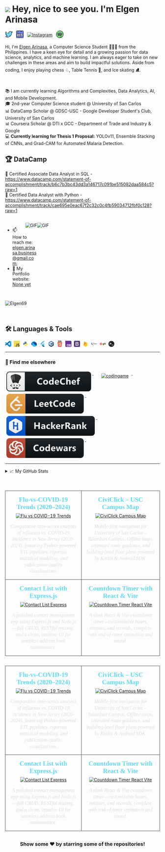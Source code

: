 <h1><img src="https://emojis.slackmojis.com/emojis/images/1531849430/4246/blob-sunglasses.gif?1531849430" width="30"/> Hey, nice to see you. I'm Elgen Arinasa</h1>

<!-- Social links, left-aligned with uniform 24×24px icons -->
<div align="left" style="display: flex; align-items: center; gap: 12px; margin-top: 1rem;">
  <a href="https://twitter.com/" target="_blank">
    <img src="https://raw.githubusercontent.com/AbhishekMaira10/AbhishekMaira10/master/Resources/png/twitter.png"
         alt="Twitter" width="24" height="24">
  </a>
  <a href="https://www.facebook.com/retardenism" target="_blank">
    <img src="https://raw.githubusercontent.com/AbhishekMaira10/AbhishekMaira10/master/linkedin.png"
         alt="Facebook" width="24" height="24">
  </a>
  <a href="https://www.instagram.com/elgenmar/" target="_blank">
    <img src="https://upload.wikimedia.org/wikipedia/commons/thumb/9/95/Instagram_logo_2022.svg/1200px-Instagram_logo_2022.svg.png"
         alt="Instagram" width="24" height="24">
  </a>
  <a href="https://open.spotify.com/user/31gmzydmc7kczadnpzxijeooj6va" target="_blank">
    <img src="https://raw.githubusercontent.com/AbhishekMaira10/AbhishekMaira10/master/Resources/png/spotify.png"
         alt="Spotify" width="24" height="24">
  </a>
</div>


<br>
Hi, I'm <a href="https://www.facebook.com/retardenism">Elgen Arinasa</a>, a Computer Science Student 👨🏻‍💻 from the Philippines. I have a keen eye for detail and a growing passion for data science, analytics, and machine learning. I am always eager to take on new challenges in these areas and aim to build impactful solutions. Aside from coding, I enjoy playing chess ♘, Table Tennis 🏓, and Ice skating ⛸️.<br>

<p>&nbsp;</p>

  📚 I am currently learning Algorithms and Complexities, Data Analytics, AI, and Mobile Development.<br>
  🎓 2nd-year Computer Science student @ University of San Carlos<br>
  📊 DataCamp Scholar @ GDSC-USC - Google Developer Student's Club, University of San Carlos<br>
  📊 Coursera Scholar @ DTI x GCC - Department of Trade and Industry & Google<br>
  💻 <strong>Currently learning for Thesis 1 Proposal:</strong> YOLOv11, Ensemble Stacking of CNNs, and Grad-CAM for Automated Malaria Detection.<br>
</p>

<h2>🏆 DataCamp </h2>

🥇 Certified Associate Data Analyst in SQL - https://www.datacamp.com/statement-of-accomplishment/track/b6c7b3bc43dd3a146717c091be515082daa584c5?raw=1 <br>
🥇 Certified Data Analyst with Python - https://www.datacamp.com/statement-of-accomplishment/track/cae695e0eac67f2c32c0c4fb59034712fbf0c128?raw=1

<br>

<!-- https://media.giphy.com/media/SWoSkN6DxTszqIKEqv/giphy.gif -->
<img align="right" height="250" width="400" alt="GIF" src="https://miro.medium.com/max/1360/1*IRGHmiGsa16stedQvIaZfw.gif" />

<img align="right" alt="GIF" src="https://media.giphy.com/media/3ohzdKvLT1DxFxhZAI/giphy.gif" />

 - 📫 How to reach me: [elgen.arinasa.business@gmail.com](mailto:elgen.arinasa.business@gmail.com);
 - 🔗 My Portfolio website: [None yet](https:)
 
 <br>

 <p align="left"> <img src="https://komarev.com/ghpvc/?username=Elgen69" alt="Elgen69" /> </p>
 
 </br>

## 🛠 Languages & Tools

<div align="left" style="display: flex; flex-wrap: wrap; gap: 8px; margin: 1rem 0;">
  <img src="https://raw.githubusercontent.com/github/explore/80688e429a7d4ef2fca1e82350fe8e3517d3494d/topics/visual-studio-code/visual-studio-code.png"
       alt="VS Code" width="20" height="20">
  <img src="https://raw.githubusercontent.com/github/explore/80688e429a7d4ef2fca1e82350fe8e3517d3494d/topics/javascript/javascript.png"
       alt="JavaScript" width="20" height="20">
  <img src="https://raw.githubusercontent.com/github/explore/80688e429a7d4ef2fca1e82350fe8e3517d3494d/topics/python/python.png"
       alt="Python" width="20" height="20">
  <img src="https://raw.githubusercontent.com/github/explore/80688e429a7d4ef2fca1e82350fe8e3517d3494d/topics/dart/dart.png"
       alt="Dart" width="20" height="20">
  <img src="https://raw.githubusercontent.com/github/explore/80688e429a7d4ef2fca1e82350fe8e3517d3494d/topics/flutter/flutter.png"
       alt="Flutter" width="20" height="20">
  <img src="https://raw.githubusercontent.com/github/explore/80688e429a7d4ef2fca1e82350fe8e3517d3494d/topics/cpp/cpp.png"
       alt="C++" width="20" height="20">
  <img src="https://raw.githubusercontent.com/github/explore/80688e429a7d4ef2fca1e82350fe8e3517d3494d/topics/html/html.png"
       alt="HTML5" width="20" height="20">
  <img src="https://raw.githubusercontent.com/github/explore/80688e429a7d4ef2fca1e82350fe8e3517d3494d/topics/css/css.png"
       alt="CSS3" width="20" height="20">
  <img src="https://raw.githubusercontent.com/github/explore/80688e429a7d4ef2fca1e82350fe8e3517d3494d/topics/bootstrap/bootstrap.png"
       alt="Bootstrap" width="20" height="20">
  <img src="https://raw.githubusercontent.com/github/explore/80688e429a7d4ef2fca1e82350fe8e3517d3494d/topics/firebase/firebase.png"
       alt="Firebase" width="20" height="20">
  <img src="https://raw.githubusercontent.com/github/explore/80688e429a7d4ef2fca1e82350fe8e3517d3494d/topics/flask/flask.png"
       alt="Flask" width="20" height="20">
  <img src="https://raw.githubusercontent.com/github/explore/80688e429a7d4ef2fca1e82350fe8e3517d3494d/topics/git/git.png"
       alt="Git" width="20" height="20">
  <img src="https://raw.githubusercontent.com/github/explore/80688e429a7d4ef2fca1e82350fe8e3517d3494d/topics/terminal/terminal.png"
       alt="Terminal" width="20" height="20">
</div>

---

### 📢 Find me elsewhere
<p align="left">
  <a href="https://www.codechef.com/users/">
    <img src="https://raw.githubusercontent.com/AbhishekMaira10/AbhishekMaira10/master/Resources/svg/codechef.svg" alt="codechef" style="vertical-align:top; margin:4px">
  </a>&nbsp;&nbsp;&nbsp;

  <a href="https://www.codingame.com/profile/4f85742a12433267f070f10ac99d164f5737536">
      <img src="https://cdn.brandfetch.io/idIfiwZMnL/theme/dark/logo.svg?c=1dxbfHSJFAPEGdCLU4o5B" alt="codingame" style="vertical-align:top; margin:4px; border: 5px solid white; border-radius: 8px; width: 138px; height: 32px;">
  </a>&nbsp;&nbsp;&nbsp;
  
  <a href="https://leetcode.com/https://leetcode.com/u/subaruelgenkun/">
    <img src="https://raw.githubusercontent.com/AbhishekMaira10/AbhishekMaira10/master/Resources/svg/leetcode.svg" alt="leetcode" style="vertical-align:top; margin:4px">
  </a>&nbsp;&nbsp;&nbsp;

  <a href="https://www.hackerrank.com/">
    <img src="https://raw.githubusercontent.com/AbhishekMaira10/AbhishekMaira10/master/Resources/svg/hackerrank.svg" alt="hackerrank" style="vertical-align:top; margin:4px">
  </a>&nbsp;&nbsp;&nbsp;
  
  <a href="https://www.codewars.com/users/">
    <img src="https://raw.githubusercontent.com/AbhishekMaira10/AbhishekMaira10/master/Resources/svg/codewars.svg" alt="codewars" style="vertical-align:top; margin:4px">
  </a> &nbsp;&nbsp;&nbsp;
</p>

<hr>

<details>
  <summary>📈 My GitHub Stats</summary>
  <p align="center">
    <img src="https://github-readme-stats.vercel.app/api?username=Elgen69&show_icons=true&theme=gotham" alt="Elgen69" />
  </p>
</details>

</br>

<table align="center" cellpadding="0" cellspacing="0" style="margin: 2rem auto;">
  <tr>
    <td align="center" valign="top" style="padding: 1rem; border: 1px solid #444; border-radius: 8px; width: 400px;">
      <h3 style="margin: 0 0 0.5rem; font-family: Georgia, serif; font-size: 1.3rem; color: #61dafb;">
        Flu-vs-COVID-19 Trends (2020–2024)
      </h3>
      <a href="https://github.com/Elgen69/Flu-vs-COVID-19-Trends-2020-2024-in-New-Jersey" target="_blank">
        <img
          src="https://github-readme-stats.vercel.app/api/pin/?username=Elgen69&repo=Flu-vs-COVID-19-Trends-2020-2024-in-New-Jersey&theme=dracula"
          width="380" alt="Flu vs COVID-19 Trends"/>
      </a>
      <p style="max-width: 380px; margin: 1rem 0 0; font-family: 'Times New Roman', serif; font-size: 1rem; font-style: italic; line-height: 1.3; color: #ddd;">
        Comparative time-series analysis of influenza vs. COVID-19 incidence in New Jersey (2020-2024), featuring Python-powered ETL pipelines, rigorous statistical modeling, and publication-quality visualizations.
      </p>
    </td>
    <td align="center" valign="top" style="padding: 1rem; border: 1px solid #444; border-radius: 8px; width: 400px;">
      <h3 style="margin: 0 0 0.5rem; font-family: Georgia, serif; font-size: 1.3rem; color: #61dafb;">
        CiviClick – USC Campus Map
      </h3>
      <a href="https://github.com/Elgen69/civiclick-usc-campus-map-androidapp" target="_blank">
        <img
          src="https://github-readme-stats.vercel.app/api/pin/?username=Elgen69&repo=civiclick-usc-campus-map-androidapp&theme=dracula"
          width="380" alt="CiviClick Campus Map"/>
      </a>
      <p style="max-width: 380px; margin: 1rem 0 0; font-family: 'Times New Roman', serif; font-size: 1rem; font-style: italic; line-height: 1.3; color: #ddd;">
        Mobile-first navigation for University of San Carlos – Talamban Campus. Offline maps, animated route guidance, and building-level floor plans powered by Kotlin & Android SDK.
      </p>
    </td>
  </tr>
  <tr>
    <td align="center" valign="top" style="padding: 1rem; border: 1px solid #444; border-radius: 8px; width: 400px;">
      <h3 style="margin: 0 0 0.5rem; font-family: Georgia, serif; font-size: 1.3rem; color: #61dafb;">
        Contact List with Express.js
      </h3>
      <a href="https://github.com/Elgen69/Contact-List-With-Express-Project" target="_blank">
        <img
          src="https://github-readme-stats.vercel.app/api/pin/?username=Elgen69&repo=Contact-List-With-Express-Project&theme=dracula"
          width="380" alt="Contact List Express"/>
      </a>
      <p style="max-width: 380px; margin: 1rem 0 0; font-family: 'Times New Roman', serif; font-size: 1rem; font-style: italic; line-height: 1.3; color: #ddd;">
        A polished contact management app using Express.js and Node.js—full CRUD, RESTful routing, and a clean, intuitive UI for seamless address book maintenance.
      </p>
    </td>
    <td align="center" valign="top" style="padding: 1rem; border: 1px solid #444; border-radius: 8px; width: 400px;">
      <h3 style="margin: 0 0 0.5rem; font-family: Georgia, serif; font-size: 1.3rem; color: #61dafb;">
        Countdown Timer with React & Vite
      </h3>
      <a href="https://github.com/Elgen69/Countdown-Timer-With-React-Vite" target="_blank">
        <img
          src="https://github-readme-stats.vercel.app/api/pin/?username=Elgen69&repo=Countdown-Timer-With-React-Vite&theme=dracula"
          width="380" alt="Countdown Timer React Vite"/>
      </a>
      <p style="max-width: 380px; margin: 1rem 0 0; font-family: 'Times New Roman', serif; font-size: 1rem; font-style: italic; line-height: 1.3; color: #ddd;">
        A sleek React & Vite countdown timer—customizable hours, minutes, and seconds, complete with end-of-timer animation and sound.
      </p>
    </td>
  </tr>
</table>
<table align="center" cellpadding="0" cellspacing="0" style="margin: 2rem auto;">
  <tr>
    <td align="center" valign="top" style="padding: 1rem; border: 1px solid #444; border-radius: 8px; width: 400px;">
      <h3 style="margin: 0 0 0.5rem; font-family: Georgia, serif; font-size: 1.3rem; color: #61dafb;">
        Flu-vs-COVID-19 Trends (2020–2024)
      </h3>
      <a href="https://github.com/Elgen69/Flu-vs-COVID-19-Trends-2020-2024-in-New-Jersey" target="_blank">
        <img
          src="https://github-readme-stats.vercel.app/api/pin/?username=Elgen69&repo=Flu-vs-COVID-19-Trends-2020-2024-in-New-Jersey&theme=dracula"
          width="380" alt="Flu vs COVID-19 Trends"/>
      </a>
      <p style="max-width: 380px; margin: 1rem 0 0; font-family: 'Times New Roman', serif; font-size: 1rem; font-style: italic; line-height: 1.3; color: #ddd;">
        Comparative time-series analysis of influenza vs. COVID-19 incidence in New Jersey (2020-2024), featuring Python-powered ETL pipelines, rigorous statistical modeling, and publication-quality visualizations.
      </p>
    </td>
    <td align="center" valign="top" style="padding: 1rem; border: 1px solid #444; border-radius: 8px; width: 400px;">
      <h3 style="margin: 0 0 0.5rem; font-family: Georgia, serif; font-size: 1.3rem; color: #61dafb;">
        CiviClick – USC Campus Map
      </h3>
      <a href="https://github.com/Elgen69/civiclick-usc-campus-map-androidapp" target="_blank">
        <img
          src="https://github-readme-stats.vercel.app/api/pin/?username=Elgen69&repo=civiclick-usc-campus-map-androidapp&theme=dracula"
          width="380" alt="CiviClick Campus Map"/>
      </a>
      <p style="max-width: 380px; margin: 1rem 0 0; font-family: 'Times New Roman', serif; font-size: 1rem; font-style: italic; line-height: 1.3; color: #ddd;">
        Mobile-first navigation for University of San Carlos – Talamban Campus. Offline maps, animated route guidance, and building-level floor plans powered by Kotlin & Android SDK.
      </p>
    </td>
  </tr>
  <tr>
    <td align="center" valign="top" style="padding: 1rem; border: 1px solid #444; border-radius: 8px; width: 400px;">
      <h3 style="margin: 0 0 0.5rem; font-family: Georgia, serif; font-size: 1.3rem; color: #61dafb;">
        Contact List with Express.js
      </h3>
      <a href="https://github.com/Elgen69/Contact-List-With-Express-Project" target="_blank">
        <img
          src="https://github-readme-stats.vercel.app/api/pin/?username=Elgen69&repo=Contact-List-With-Express-Project&theme=dracula"
          width="380" alt="Contact List Express"/>
      </a>
      <p style="max-width: 380px; margin: 1rem 0 0; font-family: 'Times New Roman', serif; font-size: 1rem; font-style: italic; line-height: 1.3; color: #ddd;">
        A polished contact management app using Express.js and Node.js—full CRUD, RESTful routing, and a clean, intuitive UI for seamless address book maintenance.
      </p>
    </td>
    <td align="center" valign="top" style="padding: 1rem; border: 1px solid #444; border-radius: 8px; width: 400px;">
      <h3 style="margin: 0 0 0.5rem; font-family: Georgia, serif; font-size: 1.3rem; color: #61dafb;">
        Countdown Timer with React & Vite
      </h3>
      <a href="https://github.com/Elgen69/Countdown-Timer-With-React-Vite" target="_blank">
        <img
          src="https://github-readme-stats.vercel.app/api/pin/?username=Elgen69&repo=Countdown-Timer-With-React-Vite&theme=dracula"
          width="380" alt="Countdown Timer React Vite"/>
      </a>
      <p style="max-width: 380px; margin: 1rem 0 0; font-family: 'Times New Roman', serif; font-size: 1rem; font-style: italic; line-height: 1.3; color: #ddd;">
        A sleek React & Vite countdown timer—customizable hours, minutes, and seconds, complete with end-of-timer animation and sound.
      </p>
    </td>
  </tr>
</table>


<div align="center">
  <h3>Show some ❤️ by starring some of the repositories!</h3>
</div>


